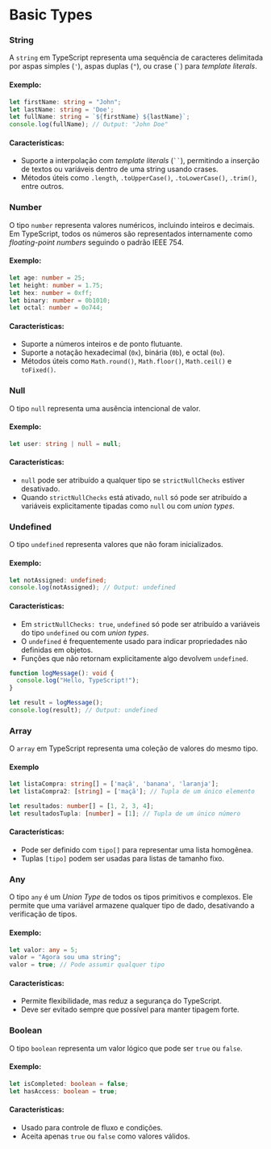 # Basic Types

### String
A `string` em TypeScript representa uma sequência de caracteres delimitada por aspas simples (`'`), aspas duplas (`"`), ou crase (`` ` ``) para *template literals*.

#### Exemplo:
```typescript
let firstName: string = "John";
let lastName: string = 'Doe';
let fullName: string = `${firstName} ${lastName}`;
console.log(fullName); // Output: "John Doe"
```

#### Características:
- Suporte a interpolação com *template literals* (` `` `), permitindo a inserção de textos ou variáveis dentro de uma string usando crases.
- Métodos úteis como `.length`, `.toUpperCase()`, `.toLowerCase()`, `.trim()`, entre outros.

### Number
O tipo `number` representa valores numéricos, incluindo inteiros e decimais. Em TypeScript, todos os números são representados internamente como *floating-point numbers* seguindo o padrão IEEE 754.

#### Exemplo:
```typescript
let age: number = 25;
let height: number = 1.75;
let hex: number = 0xff;
let binary: number = 0b1010;
let octal: number = 0o744;
```

#### Características:
- Suporte a números inteiros e de ponto flutuante.
- Suporte a notação hexadecimal (`0x`), binária (`0b`), e octal (`0o`).
- Métodos úteis como `Math.round()`, `Math.floor()`, `Math.ceil()` e `toFixed()`.

### Null
O tipo `null` representa uma ausência intencional de valor.

#### Exemplo:
```typescript
let user: string | null = null;
```

#### Características:
- `null` pode ser atribuído a qualquer tipo se `strictNullChecks` estiver desativado.
- Quando `strictNullChecks` está ativado, `null` só pode ser atribuído a variáveis explicitamente tipadas como `null` ou com *union types*.

### Undefined
O tipo `undefined` representa valores que não foram inicializados.

#### Exemplo:
```typescript
let notAssigned: undefined;
console.log(notAssigned); // Output: undefined
```

#### Características:
- Em `strictNullChecks: true`, `undefined` só pode ser atribuído a variáveis do tipo `undefined` ou com *union types*.
- O `undefined` é frequentemente usado para indicar propriedades não definidas em objetos.
- Funções que não retornam explicitamente algo devolvem `undefined`.

```typescript
function logMessage(): void {
  console.log("Hello, TypeScript!");
}

let result = logMessage();
console.log(result); // Output: undefined
```

### Array
O `array` em TypeScript representa uma coleção de valores do mesmo tipo.

#### Exemplo
```typescript
let listaCompra: string[] = ['maçã', 'banana', 'laranja']; 
let listaCompra2: [string] = ['maçã']; // Tupla de um único elemento

let resultados: number[] = [1, 2, 3, 4];
let resultadosTupla: [number] = [1]; // Tupla de um único número
```

#### Características:
- Pode ser definido com `tipo[]` para representar uma lista homogênea.
- Tuplas `[tipo]` podem ser usadas para listas de tamanho fixo.

### Any
O tipo `any` é um *Union Type* de todos os tipos primitivos e complexos. Ele permite que uma variável armazene qualquer tipo de dado, desativando a verificação de tipos.

#### Exemplo:
```typescript
let valor: any = 5;
valor = "Agora sou uma string";
valor = true; // Pode assumir qualquer tipo
```

#### Características:
- Permite flexibilidade, mas reduz a segurança do TypeScript.
- Deve ser evitado sempre que possível para manter tipagem forte.

### Boolean
O tipo `boolean` representa um valor lógico que pode ser `true` ou `false`.

#### Exemplo:
```typescript
let isCompleted: boolean = false;
let hasAccess: boolean = true;
```

#### Características:
- Usado para controle de fluxo e condições.
- Aceita apenas `true` ou `false` como valores válidos.

